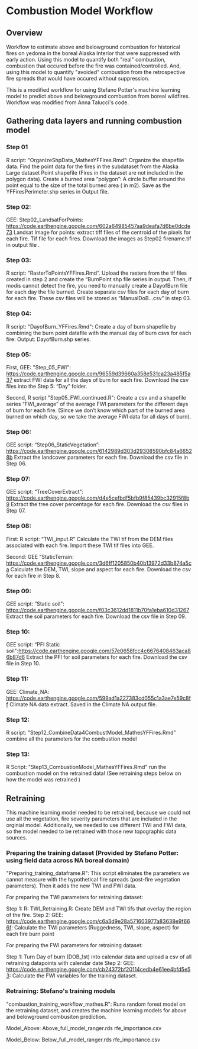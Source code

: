 # Combustion Model Workflow

## Overview 
Workflow to estimate above and belowground combustion for historical fires on yedoma in the boreal Alaska Interior that were suppressed with early action. 
Using this model to quantify both "real" combustion, combustion that occured before the fire was contained/controlled. 
And, using this model to quantify "avoided" combustion from the retrospective fire spreads that would have occured without suppression. 

This is a modified workflow for using Stefano Potter's machine learning model to predict above and belowground combustion from boreal wildfires. 
Workflow was modified from Anna Talucci's code. 


## Gathering data layers and running combustion model 

### Step 01 
R script: “OrganizeShpData_MathesYFFires.Rmd”: 
Organize the shapefile data. Find the point data for the fires in the subdataset from the Alaska Large dataset Point shapefile (Fires in the dataset are not included in the polygon data). Create a burned area “polygon”: A circle buffer around the point equal to the size of the total burned area ( in m2). Save as the YFFiresPerimeter.shp series in Output file. 

### Step 02: 
GEE: Step02_LandsatForPoints: https://code.earthengine.google.com/602a64985457aa9deafa7d6be0dcde73
Landsat Image for points: extract tiff files of the centroid of the pixels for each fire. Tif file for each fires. Download the images as Step02 firename.tif in output file .

### Step 03: 
R script: “RasterToPointsYFFires.Rmd”. 
Upload the rasters from the tif files created in step 2 and create the “BurnPoint shp file series in output. 
Then, if modis cannot detect the fire, you need to manually create a DayofBurn file for each day the file burned. Create separate csv files for each day of burn for each fire. These csv files will be stored as “ManualDoB…csv” in step 03. 

### Step 04: 
R script: "DayofBurn_YFFires.Rmd": 
Create a day of burn shapefile by combining the burn point datafile with the manual day of burn csvs for each fire: Output: DayofBurn.shp series.  

### Step 05: 
First, GEE: "Step_05_FWI": https://code.earthengine.google.com/96559d39660a358e531ca23a485f5a37
extract FWI data for all the days of burn for each fire. Download the csv files into the Step 5: “Day” folder. 

Second, R script "Step05_FWI_continued.R": 
Create a csv and a shapefile series “FWI_average” of the average FWI parameters for the different days of burn for each fire. (Since we don’t know which part of the burned area burned on which day, so we take the average FWI data for all days of burn). 

### Step 06: 
GEE script: “Step06_StaticVegetation”: https://code.earthengine.google.com/6142989d303d29308590bfc84a66528b
Extract the landcover parameters for each fire. Download the csv file in Step 06. 

### Step 07: 
GEE script: “TreeCoverExtract”: https://code.earthengine.google.com/d4e5cefbdf5bfb9f85439bc32915f8b9
Extract the tree cover percentage for each fire. Download the csv files in Step 07. 

### Step 08: 
First: R script: “TWI_input.R” 
Calculate the TWI tif from the DEM files associated with each fire. Import these TWI tif files into GEE. 

Second: GEE “StaticTerrain: https://code.earthengine.google.com/3d6ff1205850b40b13972d33b874a5ca
Calculate the DEM, TWI, slope and aspect for each fire. Download the csv for each fire in Step 8. 


### Step 09: 
GEE script: “Static soil": https://code.earthengine.google.com/f03c3612dd1811b70fa1eba610d31267
Extract the soil parameters for each fire. Download the csv file in Step 09. 

### Step 10: 
GEE script: “PFI Static soil":https://code.earthengine.google.com/57e0658fcc4c6676408463aca86b87d6
Extract the PFI for soil parameters for each fire. Download the csv file in Step 10.

### Step 11: 
GEE: Climate_NA: https://code.earthengine.google.com/599ad1a227383cd055c1a3ae7e59c8ff
Climate NA data extract. Saved in the Climate NA output file.  

### Step 12: 
R script: "Step12_CombineData4CombustModel_MathesYFFires.Rmd"
combine all the parameters for the combustion model 

### Step 13: 
R Script: "Step13_CombustionModel_MathesYFFires.Rmd"
run the combustion model on the retrained data! (See retraining steps below on how the model was retrained )


## Retraining 

This machine learning model needed to be retrained, because we could not use all the vegetation, fire severity parameters that are included in the orginial model. Additionally, we needed to use different TWI and FWI data, so the model 
needed to be retrained with those new topographic data sources. 

### Preparing the training dataset (Provided by Stefano Potter: using field data across NA boreal domain)
"Preparing_training_dataframe.R": This script eliminates the parameters we cannot measure with the hypothetical fire spreads (post-fire vegetation parameters). Then it adds the new TWI and FWI data. 

For preparing the TWI parameters for retraining dataset: 

  Step 1: R: TWI_Retraining.R: Create DEM and TWI tifs that overlay the region of the fire. 
  Step 2: GEE: https://code.earthengine.google.com/c6a3d9e28a571603977a83638e9f666f: Calculate the TWI parameters (Ruggedness, TWI, slope, aspect) for each fire burn point 

For preparing the FWI parameters for retraining dataset: 

  Step 1: Turn Day of burn (DOB_1st) into calendar data and upload a csv of all retraining datapoints with calendar date 
  Step 2: GEE: https://code.earthengine.google.com/cb24372bf20114cedb4e61ee4bfd5e53: Calculate the FWI variables for the training dataset. 

### Retraining: Stefano's training models 
"combustion_training_workflow_mathes.R": Runs random forest model on the retraining dataset, and creates the machine learning models for above and belowground combusiton prediction.  

Model_Above: Above_full_model_ranger.rds
                  rfe_importance.csv
                  
Model_Below: Below_full_model_ranger.rds
                  rfe_importance.csv           




